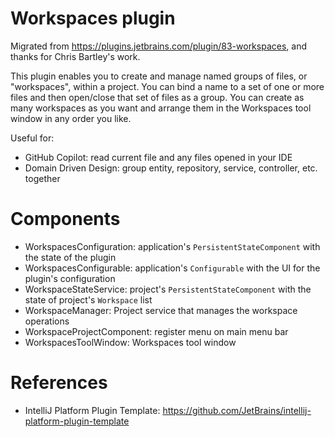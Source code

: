 Workspaces plugin
=================

<!-- Plugin description -->

Migrated from https://plugins.jetbrains.com/plugin/83-workspaces, and thanks for Chris Bartley's work.

This plugin enables you to create and manage named groups of files, or "workspaces", within a project.
You can bind a name to a set of one or more files and then open/close that set of files as a group.
You can create as many workspaces as you want and arrange them in the Workspaces tool window in any order you like.

Useful for:

* GitHub Copilot: read current file and any files opened in your IDE
* Domain Driven Design: group entity, repository, service, controller, etc. together

<!-- Plugin description end -->

# Components

* WorkspacesConfiguration: application's `PersistentStateComponent` with the state of the plugin
* WorkspacesConfigurable: application's `Configurable` with the UI for the plugin's configuration
* WorkspaceStateService: project's `PersistentStateComponent` with the state of project's `Workspace` list
* WorkspaceManager: Project service that manages the workspace operations
* WorkspaceProjectComponent: register menu on main menu bar
* WorkspacesToolWindow: Workspaces tool window

# References

* IntelliJ Platform Plugin Template: https://github.com/JetBrains/intellij-platform-plugin-template
